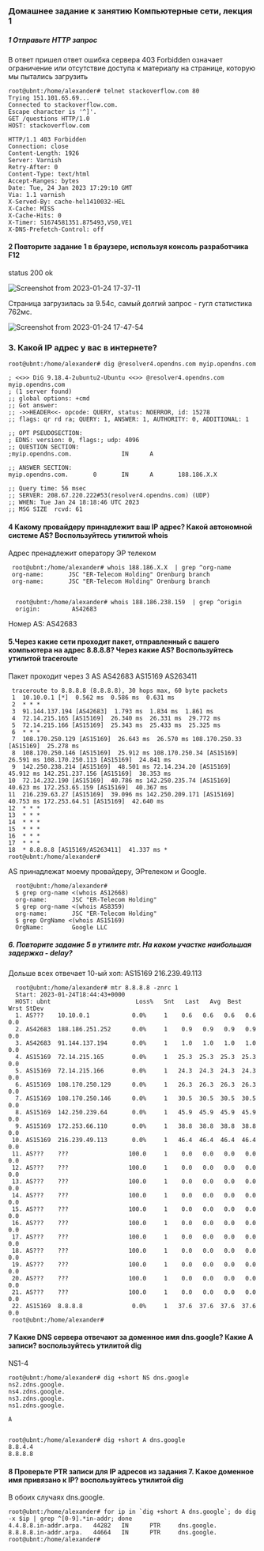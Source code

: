 ### Домашнее задание к занятию  Компьютерные сети, лекция 1
##### 1  Отправьте HTTP запрос

 В ответ пришел ответ ошибка сервера 403 Forbidden означает ограничение или отсутствие доступа к материалу на странице, которую мы пытались загрузить

    root@ubnt:/home/alexander# telnet stackoverflow.com 80
    Trying 151.101.65.69...
    Connected to stackoverflow.com.
    Escape character is '^]'.
    GET /questions HTTP/1.0
    HOST: stackoverflow.com

    HTTP/1.1 403 Forbidden
    Connection: close
    Content-Length: 1926
    Server: Varnish
    Retry-After: 0
    Content-Type: text/html
    Accept-Ranges: bytes
    Date: Tue, 24 Jan 2023 17:29:10 GMT
    Via: 1.1 varnish
    X-Served-By: cache-hel1410032-HEL
    X-Cache: MISS
    X-Cache-Hits: 0
    X-Timer: S1674581351.875493,VS0,VE1
    X-DNS-Prefetch-Control: off
    
   #### 2 Повторите задание 1 в браузере, используя консоль разработчика F12
   
   status 200 ok
   
![Screenshot from 2023-01-24 17-37-11](https://user-images.githubusercontent.com/119140245/214373651-177686ef-9bbf-434c-bad5-6db08c09087b.png)



Страница загрузилась за 9.54с, самый долгий запрос - гугл статистика  762мс.

![Screenshot from 2023-01-24 17-47-54](https://user-images.githubusercontent.com/119140245/214373676-c5aac3f7-4558-466b-b8f1-b42847f36de5.png)


### 3. Какой IP адрес у вас в интернете?

    root@ubnt:/home/alexander# dig @resolver4.opendns.com myip.opendns.com

    ; <<>> DiG 9.18.4-2ubuntu2-Ubuntu <<>> @resolver4.opendns.com myip.opendns.com
    ; (1 server found)
    ;; global options: +cmd
    ;; Got answer:
    ;; ->>HEADER<<- opcode: QUERY, status: NOERROR, id: 15278
    ;; flags: qr rd ra; QUERY: 1, ANSWER: 1, AUTHORITY: 0, ADDITIONAL: 1

    ;; OPT PSEUDOSECTION:
    ; EDNS: version: 0, flags:; udp: 4096
    ;; QUESTION SECTION:
    ;myip.opendns.com.              IN      A

    ;; ANSWER SECTION:
    myip.opendns.com.       0       IN      A       188.186.X.X

    ;; Query time: 56 msec
    ;; SERVER: 208.67.220.222#53(resolver4.opendns.com) (UDP)
    ;; WHEN: Tue Jan 24 18:18:46 UTC 2023
    ;; MSG SIZE  rcvd: 61

#### 4 Какому провайдеру принадлежит ваш IP адрес? Какой автономной системе AS? Воспользуйтесь утилитой whois

Адрес пренадлежит оператору ЭР телеком 

     root@ubnt:/home/alexander# whois 188.186.X.X  | grep ^org-name
     org-name:       JSC "ER-Telecom Holding" Orenburg branch
     org-name:       JSC "ER-Telecom Holding" Orenburg branch
     
     
      root@ubnt:/home/alexander# whois 188.186.238.159  | grep ^origin
      origin:         AS42683

Номер AS:  AS42683


#### 5.Через какие сети проходит пакет, отправленный с вашего компьютера на адрес 8.8.8.8? Через какие AS? Воспользуйтесь утилитой traceroute

Пакет проходит через 3 AS AS42683 AS15169 AS263411

     traceroute to 8.8.8.8 (8.8.8.8), 30 hops max, 60 byte packets
     1  10.10.0.1 [*]  0.562 ms  0.586 ms  0.631 ms
     2  * * *
     3  91.144.137.194 [AS42683]  1.793 ms  1.834 ms  1.861 ms
     4  72.14.215.165 [AS15169]  26.340 ms  26.331 ms  29.772 ms
     5  72.14.215.166 [AS15169]  25.343 ms  25.433 ms  25.325 ms
     6  * * *
     7  108.170.250.129 [AS15169]  26.643 ms  26.570 ms 108.170.250.33 [AS15169]  25.278 ms
     8  108.170.250.146 [AS15169]  25.912 ms 108.170.250.34 [AS15169]  26.591 ms 108.170.250.113 [AS15169]  24.841 ms
     9  142.250.238.214 [AS15169]  48.501 ms 72.14.234.20 [AS15169]  45.912 ms 142.251.237.156 [AS15169]  38.353 ms
    10  72.14.232.190 [AS15169]  40.786 ms 142.250.235.74 [AS15169]  40.623 ms 172.253.65.159 [AS15169]  40.367 ms
    11  216.239.63.27 [AS15169]  39.096 ms 142.250.209.171 [AS15169]  40.753 ms 172.253.64.51 [AS15169]  42.640 ms
    12  * * *
    13  * * *
    14  * * *
    15  * * *
    16  * * *
    17  * * *
    18  * 8.8.8.8 [AS15169/AS263411]  41.337 ms *
    root@ubnt:/home/alexander#

AS принадлежат моему провайдеру, ЭРтелеком  и Google.



      root@ubnt:/home/alexander#
      $ grep org-name <(whois AS12668)
      org-name:       JSC "ER-Telecom Holding"
      $ grep org-name <(whois AS8359)
      org-name:       JSC "ER-Telecom Holding"
      $ grep OrgName <(whois AS15169)
      OrgName:        Google LLC



##### 6. Повторите задание 5 в утилите mtr. На каком участке наибольшая задержка - delay?



Дольше всех отвечает 10-ый хоп: AS15169 216.239.49.113


      root@ubnt:/home/alexander# mtr 8.8.8.8 -znrc 1
      Start: 2023-01-24T18:44:43+0000
      HOST: ubnt                        Loss%   Snt   Last   Avg  Best  Wrst StDev
      1. AS???    10.10.0.1            0.0%     1    0.6   0.6   0.6   0.6   0.0
      2. AS42683  188.186.251.252      0.0%     1    0.9   0.9   0.9   0.9   0.0
      3. AS42683  91.144.137.194       0.0%     1    1.0   1.0   1.0   1.0   0.0
      4. AS15169  72.14.215.165        0.0%     1   25.3  25.3  25.3  25.3   0.0
      5. AS15169  72.14.215.166        0.0%     1   24.3  24.3  24.3  24.3   0.0
      6. AS15169  108.170.250.129      0.0%     1   26.3  26.3  26.3  26.3   0.0
      7. AS15169  108.170.250.146      0.0%     1   30.5  30.5  30.5  30.5   0.0
      8. AS15169  142.250.239.64       0.0%     1   45.9  45.9  45.9  45.9   0.0
      9. AS15169  172.253.66.110       0.0%     1   38.8  38.8  38.8  38.8   0.0
     10. AS15169  216.239.49.113       0.0%     1   46.4  46.4  46.4  46.4   0.0
     11. AS???    ???                 100.0     1    0.0   0.0   0.0   0.0   0.0
     12. AS???    ???                 100.0     1    0.0   0.0   0.0   0.0   0.0
     13. AS???    ???                 100.0     1    0.0   0.0   0.0   0.0   0.0
     14. AS???    ???                 100.0     1    0.0   0.0   0.0   0.0   0.0
     15. AS???    ???                 100.0     1    0.0   0.0   0.0   0.0   0.0
     16. AS???    ???                 100.0     1    0.0   0.0   0.0   0.0   0.0
     17. AS???    ???                 100.0     1    0.0   0.0   0.0   0.0   0.0
     18. AS???    ???                 100.0     1    0.0   0.0   0.0   0.0   0.0
     19. AS???    ???                 100.0     1    0.0   0.0   0.0   0.0   0.0
     20. AS???    ???                 100.0     1    0.0   0.0   0.0   0.0   0.0
     21. AS???    ???                 100.0     1    0.0   0.0   0.0   0.0   0.0
     22. AS15169  8.8.8.8              0.0%     1   37.6  37.6  37.6  37.6   0.0
     root@ubnt:/home/alexander#




#### 7 Какие DNS сервера отвечают за доменное имя dns.google? Какие A записи? воспользуйтесь утилитой dig

NS1-4

    root@ubnt:/home/alexander# dig +short NS dns.google
    ns2.zdns.google.
    ns4.zdns.google.
    ns3.zdns.google.
    ns1.zdns.google.
  
    А
  
  
    root@ubnt:/home/alexander# dig +short A dns.google
    8.8.4.4
    8.8.8.8



#### 8 Проверьте PTR записи для IP адресов из задания 7. Какое доменное имя привязано к IP? воспользуйтесь утилитой dig

  В обоих случаях dns.google.

    root@ubnt:/home/alexander# for ip in `dig +short A dns.google`; do dig -x $ip | grep ^[0-9].*in-addr; done
    4.4.8.8.in-addr.arpa.   44282   IN      PTR     dns.google.
    8.8.8.8.in-addr.arpa.   44664   IN      PTR     dns.google.
    root@ubnt:/home/alexander#



